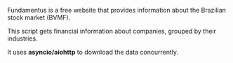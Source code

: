 Fundamentus is a free website that provides information about the Brazilian stock market (BVMF).

This script gets financial information about companies, grouped by their industries.

It uses __asyncio/aiohttp__ to download the data concurrently.
